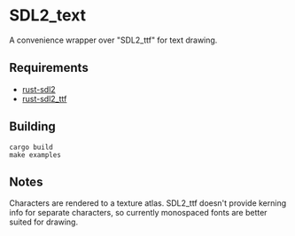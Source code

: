 SDL2_text
=========

A convenience wrapper over "SDL2_ttf" for text drawing.

Requirements
------------

* [rust-sdl2](https://github.com/AngryLawyer/rust-sdl2)
* [rust-sdl2_ttf](https://github.com/andelf/rust-sdl2_ttf)

Building
--------

```
cargo build
make examples
```

Notes
--------
Characters are rendered to a texture atlas. SDL2_ttf doesn't provide kerning info for separate characters, so currently monospaced fonts are better suited for drawing.
